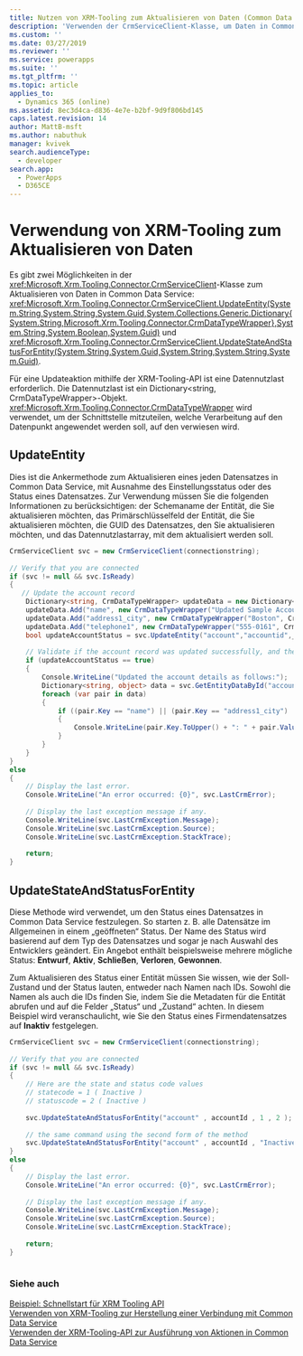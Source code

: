 ```yaml
---
title: Nutzen von XRM-Tooling zum Aktualisieren von Daten (Common Data Service) | Microsoft Docs
description: 'Verwenden der CrmServiceClient-Klasse, um Daten in Common Data Service zu aktualisieren'
ms.custom: ''
ms.date: 03/27/2019
ms.reviewer: ''
ms.service: powerapps
ms.suite: ''
ms.tgt_pltfrm: ''
ms.topic: article
applies_to:
  - Dynamics 365 (online)
ms.assetid: 8ec3d4ca-d836-4e7e-b2bf-9d9f806bd145
caps.latest.revision: 14
author: MattB-msft
ms.author: nabuthuk
manager: kvivek
search.audienceType:
  - developer
search.app:
  - PowerApps
  - D365CE
---
```

# <a name="use-xrm-tooling-to-update-data"></a>Verwendung von XRM-Tooling zum Aktualisieren von Daten

Es gibt zwei Möglichkeiten in der <xref:Microsoft.Xrm.Tooling.Connector.CrmServiceClient>-Klasse zum Aktualisieren von Daten in Common Data Service: <xref:Microsoft.Xrm.Tooling.Connector.CrmServiceClient.UpdateEntity(System.String,System.String,System.Guid,System.Collections.Generic.Dictionary{System.String,Microsoft.Xrm.Tooling.Connector.CrmDataTypeWrapper},System.String,System.Boolean,System.Guid)> und <xref:Microsoft.Xrm.Tooling.Connector.CrmServiceClient.UpdateStateAndStatusForEntity(System.String,System.Guid,System.String,System.String,System.Guid)>.  
  
Für eine Updateaktion mithilfe der XRM-Tooling-API ist eine Datennutzlast erforderlich. Die Datennutzlast ist ein Dictionary\<string, CrmDataTypeWrapper>-Objekt. <xref:Microsoft.Xrm.Tooling.Connector.CrmDataTypeWrapper> wird verwendet, um der Schnittstelle mitzuteilen, welche Verarbeitung auf den Datenpunkt angewendet werden soll, auf den verwiesen wird.  
  
## <a name="updateentity"></a>UpdateEntity  

Dies ist die Ankermethode zum Aktualisieren eines jeden Datensatzes in Common Data Service, mit Ausnahme des Einstellungsstatus oder des Status eines Datensatzes. Zur Verwendung müssen Sie die folgenden Informationen zu berücksichtigen: der Schemaname der Entität, die Sie aktualisieren möchten, das Primärschlüsselfeld der Entität, die Sie aktualisieren möchten, die GUID des Datensatzes, den Sie aktualisieren möchten, und das Datennutzlastarray, mit dem aktualisiert werden soll.  
  
```csharp  
CrmServiceClient svc = new CrmServiceClient(connectionstring);  
  
// Verify that you are connected  
if (svc != null && svc.IsReady)  
{ 
   // Update the account record  
    Dictionary<string, CrmDataTypeWrapper> updateData = new Dictionary<string, CrmDataTypeWrapper>();  
    updateData.Add("name", new CrmDataTypeWrapper("Updated Sample Account Name", CrmFieldType.String));  
    updateData.Add("address1_city", new CrmDataTypeWrapper("Boston", CrmFieldType.String));  
    updateData.Add("telephone1", new CrmDataTypeWrapper("555-0161", CrmFieldType.String));   
    bool updateAccountStatus = svc.UpdateEntity("account","accountid",_accountId,updateData);  
  
    // Validate if the account record was updated successfully, and then display the updated information  
    if (updateAccountStatus == true)  
    {  
        Console.WriteLine("Updated the account details as follows:");  
        Dictionary<string, object> data = svc.GetEntityDataById("account", accountId, null);  
        foreach (var pair in data)  
        {  
            if ((pair.Key == "name") || (pair.Key == "address1_city") || (pair.Key == "telephone1"))  
            {  
                Console.WriteLine(pair.Key.ToUpper() + ": " + pair.Value);  
            }  
        }  
    }  
}  
else  
{  
    // Display the last error.  
    Console.WriteLine("An error occurred: {0}", svc.LastCrmError);  
  
    // Display the last exception message if any.  
    Console.WriteLine(svc.LastCrmException.Message);  
    Console.WriteLine(svc.LastCrmException.Source);  
    Console.WriteLine(svc.LastCrmException.StackTrace);  
  
    return;  
}  
```  
  
## <a name="updatestateandstatusforentity"></a>UpdateStateAndStatusForEntity
 
Diese Methode wird verwendet, um den Status eines Datensatzes in Common Data Service festzulegen. So starten z. B. alle Datensätze im Allgemeinen in einem „geöffneten“ Status. Der Name des Status wird basierend auf dem Typ des Datensatzes und sogar je nach Auswahl des Entwicklers geändert. Ein Angebot enthält beispielsweise mehrere mögliche Status: **Entwurf**, **Aktiv**, **Schließen**, **Verloren**, **Gewonnen**.  
  
Zum Aktualisieren des Status einer Entität müssen Sie wissen, wie der Soll-Zustand und der Status lauten, entweder nach Namen nach IDs. Sowohl die Namen als auch die IDs finden Sie, indem Sie die Metadaten für die Entität abrufen und auf die Felder „Status“ und „Zustand“ achten. In diesem Beispiel wird veranschaulicht, wie Sie den Status eines Firmendatensatzes auf **Inaktiv** festgelegen.  
  
```csharp  
CrmServiceClient svc = new CrmServiceClient(connectionstring);  
  
// Verify that you are connected  
if (svc != null && svc.IsReady)  
{   
    // Here are the state and status code values  
    // statecode = 1 ( Inactive )   
    // statuscode = 2 ( Inactive )   
  
    svc.UpdateStateAndStatusForEntity("account" , accountId , 1 , 2 );  
  
    // the same command using the second form of the method  
    svc.UpdateStateAndStatusForEntity("account" , accountId , "Inactive" , "Inactive");  
}  
else  
{  
    // Display the last error.  
    Console.WriteLine("An error occurred: {0}", svc.LastCrmError);  
  
    // Display the last exception message if any.  
    Console.WriteLine(svc.LastCrmException.Message);  
    Console.WriteLine(svc.LastCrmException.Source);  
    Console.WriteLine(svc.LastCrmException.StackTrace);  
  
    return;  
}  
  
```  
  
### <a name="see-also"></a>Siehe auch  

[Beispiel: Schnellstart für XRM Tooling API](sample-quick-start-xrm-tooling-api.md)<br />
[Verwenden von XRM-Tooling zur Herstellung einer Verbindung mit Common Data Service](use-crmserviceclient-constructors-connect.md)<br />
[Verwenden der XRM-Tooling-API zur Ausführung von Aktionen in Common Data Service](use-xrm-tooling-execute-actions.md)<br />


